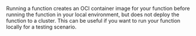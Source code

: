 <!-- Snippet used in the following topics:
- versioned/getting-started/build-run-deploy-func.md
- versioned/functions/running-functions.md
-->
Running a function creates an OCI container image for your function before running the function in your local environment, but does not deploy the function to a cluster. This can be useful if you want to run your function locally for a testing scenario.
